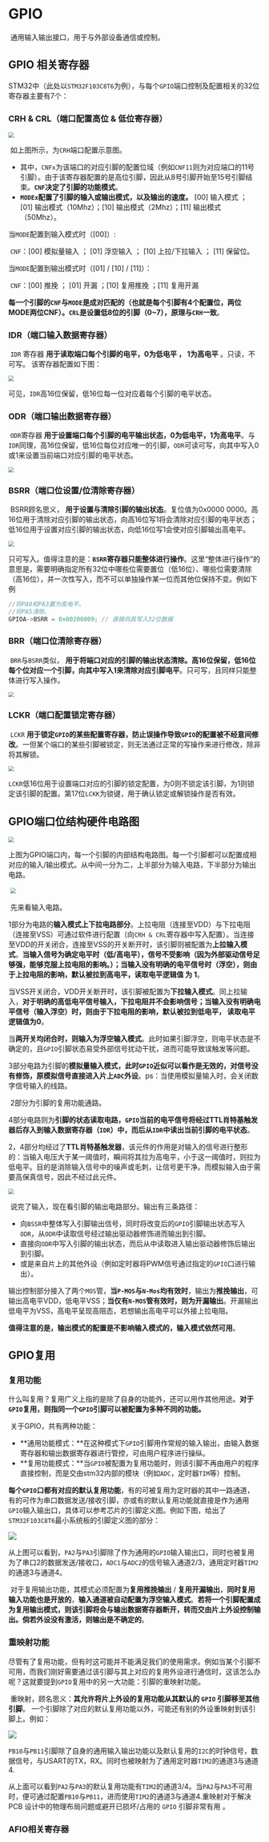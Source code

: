 # GPIO

​	通用输入输出接口，用于与外部设备通信或控制。 

## GPIO 相关寄存器

​	STM32中（此处以`STM32F103C8T6`为例），与每个`GPIO`端口控制及配置相关的32位寄存器主要有7个：

### CRH & CRL（端口配置高位 & 低位寄存器）

<img src="../Pic/GPIO1.png" style="zoom:67%;" />

​	如上图所示，为`CRH`端口配置示意图。 

- 其中，`CNFx`为该端口的对应引脚的配置位域（例如`CNF11`则为对应端口的11号引脚）。由于该寄存器配置的是高位引脚，因此从8号引脚开始至15号引脚结束。**`CNF`决定了引脚的功能模式**。 
- **`MODEx`配置了引脚的输入或输出模式，以及输出的速度。** [00] 输入模式 ； [01] 输出模式（10Mhz）；[10] 输出模式（2Mhz）；[11] 输出模式（50Mhz）。

当`MODE`配置到输入模式时（[00]）:

​	`CNF`：[00] 模拟量输入 ； [01] 浮空输入 ； [10] 上拉/下拉输入 ； [11] 保留位。

当`MODE`配置到输出模式时（[01] / [10] / [11]）：

​	`CNF`：[00] 推挽 ； [01] 开漏  ；[10] 复用推挽  ；[11] 复用开漏

**每一个引脚的`CNF`与`MODE`是成对匹配的（也就是每个引脚有4个配置位，两位MODE两位CNF）。`CRL`是设置低8位的引脚（0~7），原理与`CRH`一致**。

### IDR（端口输入数据寄存器）

​	`IDR` 寄存器 **用于读取端口每个引脚的电平，0为低电平 ， 1为高电平** 。只读，不可写。 该寄存器配置如下图：

<img src="../Pic/GPIO2.png" style="zoom:67%;" />

可见，`IDR`高16位保留，低16位每一位对应着每个引脚的电平状态。

### ODR（端口输出数据寄存器）

​	`ODR`寄存器 **用于设置端口每个引脚的电平输出状态，0为低电平，1为高电平**。与`IDR`同理，高16位保留，低16位每位对应唯一的引脚，`ODR`可读可写，向其中写入0或1来设置当前端口对应引脚的电平状态。

<img src="../Pic/GPIO3.png" style="zoom:67%;" />

### BSRR（端口位设置/位清除寄存器）

​	BSRR顾名思义， **用于设置与清除引脚的输出状态**。复位值为0x0000 0000。高16位用于清除对应引脚的输出状态，向高16位写1将会清除对应引脚的电平状态；低16位用于设置对应引脚的输出状态，向低16位写1会使对应引脚输出高电平。

<img src="../Pic/GPIO4.png" style="zoom:67%;" />

​	只可写入。值得注意的是：**`BSRR`寄存器只能整体进行操作**。这里“整体进行操作”的意思是，需要明确指定所有32位中哪些位需要置位（低16位）、哪些位需要清除（高16位），并一次性写入，而不可以单独操作某一位而其他位保持不变。例如下例

```c
//将PA0和PA3置为高电平。
//将PA5清除。
GPIOA->BSRR = 0x00200009; // 直接向其写入32位数据
```

### BRR（端口位清除寄存器）

​	`BRR`与`BSRR`类似， **用于将端口对应的引脚的输出状态清除。高16位保留，低16位每个位对应一个引脚，向其中写入1来清除对应引脚电平**。只可写，且同样只能整体进行写入操作。

<img src="../Pic/GPIO5.png" style="zoom:67%;" />

### LCKR（端口配置锁定寄存器）

​	`LCKR` **用于锁定`GPIO`的某些配置寄存器，防止误操作导致`GPIO`的配置被不经意间修改**。一但某个端口的某些引脚被锁定，则无法通过正常的写操作来进行修改，除非将其解锁。

<img src="../Pic/GPIO6.png" style="zoom:67%;" />

​	`LCKR`低16位用于设置端口对应的引脚的锁定配置，为0则不锁定该引脚，为1则锁定该引脚的配置。第17位`LCKK`为锁键，用于确认锁定或解锁操作是否有效。



## GPIO端口位结构硬件电路图

<img src="../Pic/GPIO7.png" style="zoom:67%;" />

​	上图为GPIO端口内，每一个引脚的内部结构电路图。每一个引脚都可以配置成相对应的输入/输出模式。从中间一分为二，上半部分为输入电路，下半部分为输出电路。

​	<img src="../Pic/GPIOA.png" style="zoom:67%;" />

​	先来看输入电路。

​	1部分为电路的**输入模式上下拉电路部分**。上拉电阻（连接至VDD）与下拉电阻（连接至VSS）可通过软件进行配置（向`CRH & CRL`寄存器中写入配置）。当连接至VDD的开关闭合，连接至VSS的开关断开时，该引脚则被配置为**上拉输入模式**。**当输入信号为确定电平时（低/高电平），信号不受影响（因为外部驱动信号足够强，能够克服上拉电阻的影响。）；当输入没有明确的电平信号时（浮空），则由于上拉电阻的影响，默认被拉到高电平，读取电平逻辑值 为 1**。

​	当VSS开关闭合，VDD开关断开时，该引脚被配置为**下拉输入模式**。同上拉输入，**对于明确的高低电平信号输入，下拉电阻并不会影响信号；当输入没有明确电平信号（输入浮空）时，则由于下拉电阻的影响，默认被拉到低电平， 读取电平逻辑值为0**。

​	当**两开关均闭合时，则输入为浮空输入模式**。此时如果引脚浮空，则电平状态是不确定的，且`GPIO`引脚状态易受外部信号扰动干扰，进而可能导致误触发等问题。

​	3部分电路为引脚的**模拟量输入模式，此时`GPIO`近似可以看作是无效的，对信号没有修饰，原模拟信号直接进入片上`ADC`外设**。ps：当使用模拟量输入时，会关闭数字信号输入的线路。

​	2部分为引脚的复用功能通路。

​	4部分电路则为**引脚的状态读取电路，`GPIO`当前的电平信号将经过TTL肖特基触发器后存入到输入数据寄存器（`IDR`）中，而后从`IDR`中读出当前引脚的电平状态**。

​	2，4部分均经过了**TTL肖特基触发器**，该元件的作用是对输入的信号进行整形的：当输入电压大于某一阈值时，瞬间将其拉为高电平，小于这一阈值时，则拉为低电平。目的是消除输入信号中的噪声或毛刺，让信号更干净。而模拟输入由于需要高保真信号，因此不经过此元件。

<img src="../Pic/GPIOB.png" style="zoom:67%;" />

​	说完了输入，现在看引脚的输出电路部分。输出有三条路径：

- 向`BSSR`中整体写入引脚输出信号，同时将改变后的`GPIO`引脚输出状态写入`ODR`，从`ODR`中读取信号经过输出驱动器修饰进而输出到引脚。
- 直接向`ODR`中写入引脚的输出状态，而后从中读取进入输出驱动器修饰后输出到引脚。
- 或是来自片上的其他外设（例如定时器将PWM信号通过指定的`GPIO`口进行输出）。

​	输出控制部分接入了两个`MOS`管，**当`P-MOS`与`N-Mos`均有效时**，输出为**推挽输出**，可输出高电平VDD，低电平VSS；**当仅有`N-MOS`管有效时，则为开漏输出**。开漏输出低电平为VSS，高电平呈现高阻态，若想输出高电平可以外接上拉电阻。

​	**值得注意的是，输出模式的配置是不影响输入模式的，输入模式依然可用**。

## GPIO复用

### 	复用功能

​	什么叫复用？复用广义上指的是除了自身的功能外，还可以用作其他用途。**对于`GPIO`复用，则指同一个`GPIO`引脚可以被配置为多种不同的功能。**

​	关于GPIO，共有两种功能：

- **通用功能模式：**在这种模式下`GPIO`引脚用作常规的输入输出，由输入数据寄存器和输出数据寄存器进行管控，可由用户程序进行操纵。
- **复用功能模式：**当`GPIO`被配置为复用功能时，则该引脚不再由用户的程序直接控制，而是交由stm32内部的模块（例如`ADC`，定时器`TIM`等）控制。

​	**每个`GPIO`口都有对应的默认复用功能**，有的可被复用为定时器的其中一路通道，有的可作为串口数据发送/接收引脚，亦或有的默认复用功能就直接是作为通用`GPIO`输入输出口，具体可以参考芯片的引脚定义图。例如下图，给出了`STM32F103C8T6`最小系统板的引脚定义图的部分：

![](../Pic/GPIOC.png)

​	从上图可以看到，`PA2`与`PA3`引脚除了作为通用的`GPIO`输入输出口，同时也被复用为了串口2的数据发送/接收口，`ADC1`与`ADC2`的信号输入通道2/3，通用定时器`TIM2`的通道3与通道4。

​	对于复用输出功能，其模式必须配置为**复用推挽输出** / **复用开漏输出**，**同时复用输入功能也是开放的**，**输入通道被自动配置为浮空输入模式**。**若将一个引脚配置成为复用输出模式，则该引脚将会与输出数据寄存器断开，转而交由片上外设控制输出。倘若外设没有激活，则输出是不确定的**。

### 	重映射功能

​	尽管有了复用功能，但有时这可能并不能满足我们的使用需求。例如当某个引脚不可用，而我们刚好需要通过该引脚与其上对应的复用外设进行通信时，这该怎么办呢？这就要提到`GPIO`复用中的另一大功能：引脚的重映射功能。

​	重映射，顾名思义：**其允许将⽚上外设的复⽤功能从其默认的 `GPIO` 引脚移⾄其他引脚**。  一个引脚除了对应的默认复用功能以外，可能还有别的外设重映射到该引脚上。例如：

![](../Pic/GPIOD.png)

`PB10`与`PB11`引脚除了自身的通用输入输出功能以及默认复用的`I2C`的时钟信号，数据信号，与USART的TX，RX。同时也被映射为了通用定时器`TIM2`的通道3与通道4.

从上面可以看到`PA2`与`PA3`的默认复用功能有`TIM2`的通道3/4。当`PA2`与`PA3`不可用时，便可通过配置`PB10`与`PB11`，进而使用`TIM2`的通道3与通道4.重映射对于解决 PCB 设计中的物理布局问题或避开已损坏/占⽤的 `GPIO` 引脚⾮常有⽤ 。

### AFIO相关寄存器

​	

​	





​	







​	



​	

